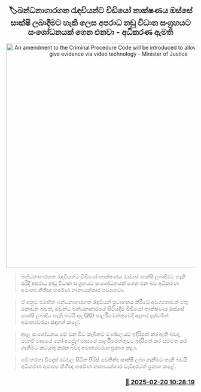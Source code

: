 <p align='center'><b><h2 align='center' title='An amendment to the Criminal Procedure Code will be introduced to allow prisoners to give evidence via video technology - Minister of Justice'>🏷බන්ධනාගාරගත රැඳවියන්ට වීඩියෝ තාක්ෂණය ඔස්සේ සාක්ෂි ලබාදීමට හැකි ලෙස අපරාධ නඩු විධා​න සංග්‍රහයට සංශෝධනයක් ගෙන එනවා - අධිකරණ ඇමති</h2></b></p>
<p align='center'><img src='https://helakuru.sgp1.cdn.digitaloceanspaces.com/esana/images/lib/harshana-nanayakkara-parliment-budget.jpg' width='600' alt='An amendment to the Criminal Procedure Code will be introduced to allow prisoners to give evidence via video technology - Minister of Justice'></p>

> බන්ධනාගාරගත රැඳවියන්ට වීඩියෝ තාක්ෂණය ඔස්සේ සාක්ෂි ලබාදීමට හැකි පරිදි අපරාධ නඩු විධා​න සංග්‍රහයට සංශෝධනයක් ගෙන එන බව අධිකරණ අමාත්‍ය නීතීඥ හර්ෂණ නානායක්කාර පවසනවා.

> ඒ අනුව එමඟින් බන්ධනාගාරගත රැඳවියන් ප්‍රවාහනය කිරීමේ අවශ්‍යතාවක් මතු නොවන බවත්, ඔවුන්ට බන්ධනාගාරයේ සිටියදීම වීඩියෝ තාක්ෂණය ඔස්සේ සාක්ෂි ලබාදිය හැකි බවයි අද (20) පාර්ලිමේන්තුවේදී අදහස් දක්වමින් අමාත්‍යවරයා සඳහන් කළේ.

> අදාළ සංශෝධනය මේ වන විට කැබිනට් මණ්ඩලයට ඉදිරිපත් කර ඇති බවද, මාර්තු මාසයේ හෝ අප්‍රේල් මාසයේ පාර්ලිමේන්තුවට ඉදිරිපත් කර සම්මත කර ගැනීමට කටයුතු කරන බවද අමාත්‍යවරයා ප්‍රකාශ කළා.

> මේ හරහා විදෙස් රටවල සිටින පිරිස් වෙතින්ද සාක්ෂි ලබා ගැනීමට හැකි බවයි අධිකරණ අමාත්‍ය නීතීඥ හර්ෂණ නානායක්කාර වැඩිදුරටත් ප්‍රකාශ කළේ.



<h3 align='right'><a href='https://www.helakuru.lk/esana/p/107655/'>📅 2025-02-20 10:28:19</a></h3>
